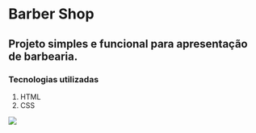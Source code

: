 # **Barber Shop**

## Projeto simples e funcional para apresentação de barbearia.

### Tecnologias utilizadas

1. HTML
2. CSS

<img src='./assets/barberShop.gif'></img>